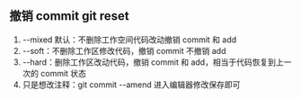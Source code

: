 ## 撤销 commit git reset

1. --mixed 默认：不删除工作空间代码改动撤销 commit 和 add
2. --soft：不删除工作区修改代码，撤销 commit 不撤销 add
3. --hard：删除工作区改动代码，撤销 commit 和 add，相当于代码恢复到上一次的 commit 状态
4. 只是想改注释：git commit --amend 进入编辑器修改保存即可
